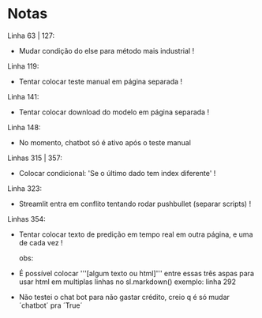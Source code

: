 # Notas

Linha 63 | 127:
- Mudar condição do else para método mais industrial                                  !

Linha 119:
- Tentar colocar teste manual em página separada                                      !

Linha 141:
- Tentar colocar download do modelo em página separada                                !

Linha 148:
- No momento, chatbot só é ativo após o teste manual

Linhas 315 | 357:
- Colocar condicional: 'Se o último dado tem index diferente'                         !

Linha 323:
- Streamlit entra em conflito tentando rodar pushbullet (separar scripts)             !

Linhas 354:
- Tentar colocar texto de predição em tempo real em outra página, e uma de cada vez   !

  obs:
- É possível colocar '''[algum texto ou html]''' entre essas três aspas para usar html em multiplas linhas no sl.markdown()
  exemplo: linha 292

- Não testei o chat bot para não gastar crédito, creio q é só mudar ´chatbot´ pra ´True´
